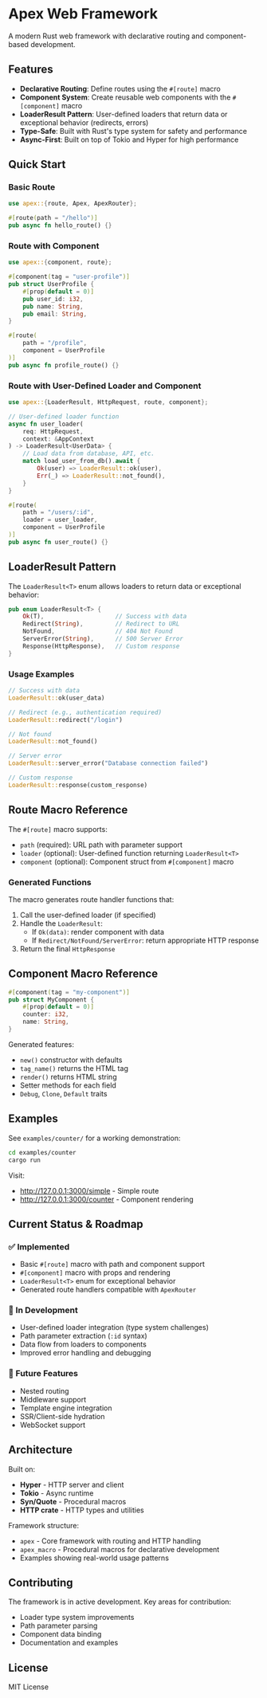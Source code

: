 # Apex Web Framework

A modern Rust web framework with declarative routing and component-based development.

## Features

- **Declarative Routing**: Define routes using the `#[route]` macro
- **Component System**: Create reusable web components with the `#[component]` macro
- **LoaderResult Pattern**: User-defined loaders that return data or exceptional behavior (redirects, errors)
- **Type-Safe**: Built with Rust's type system for safety and performance
- **Async-First**: Built on top of Tokio and Hyper for high performance

## Quick Start

### Basic Route

```rust
use apex::{route, Apex, ApexRouter};

#[route(path = "/hello")]
pub async fn hello_route() {}
```

### Route with Component

```rust
use apex::{component, route};

#[component(tag = "user-profile")]
pub struct UserProfile {
    #[prop(default = 0)]
    pub user_id: i32,
    pub name: String,
    pub email: String,
}

#[route(
    path = "/profile",
    component = UserProfile
)]
pub async fn profile_route() {}
```

### Route with User-Defined Loader and Component

```rust
use apex::{LoaderResult, HttpRequest, route, component};

// User-defined loader function
async fn user_loader(
    req: HttpRequest,
    context: &AppContext
) -> LoaderResult<UserData> {
    // Load data from database, API, etc.
    match load_user_from_db().await {
        Ok(user) => LoaderResult::ok(user),
        Err(_) => LoaderResult::not_found(),
    }
}

#[route(
    path = "/users/:id",
    loader = user_loader,
    component = UserProfile
)]
pub async fn user_route() {}
```

## LoaderResult Pattern

The `LoaderResult<T>` enum allows loaders to return data or exceptional behavior:

```rust
pub enum LoaderResult<T> {
    Ok(T),                    // Success with data
    Redirect(String),         // Redirect to URL
    NotFound,                 // 404 Not Found
    ServerError(String),      // 500 Server Error
    Response(HttpResponse),   // Custom response
}
```

### Usage Examples

```rust
// Success with data
LoaderResult::ok(user_data)

// Redirect (e.g., authentication required)
LoaderResult::redirect("/login")

// Not found
LoaderResult::not_found()

// Server error
LoaderResult::server_error("Database connection failed")

// Custom response
LoaderResult::response(custom_response)
```

## Route Macro Reference

The `#[route]` macro supports:

- `path` (required): URL path with parameter support
- `loader` (optional): User-defined function returning `LoaderResult<T>`
- `component` (optional): Component struct from `#[component]` macro

### Generated Functions

The macro generates route handler functions that:

1. Call the user-defined loader (if specified)
2. Handle the `LoaderResult`:
   - If `Ok(data)`: render component with data
   - If `Redirect/NotFound/ServerError`: return appropriate HTTP response
3. Return the final `HttpResponse`

## Component Macro Reference

```rust
#[component(tag = "my-component")]
pub struct MyComponent {
    #[prop(default = 0)]
    counter: i32,
    name: String,
}
```

Generated features:

- `new()` constructor with defaults
- `tag_name()` returns the HTML tag
- `render()` returns HTML string
- Setter methods for each field
- `Debug`, `Clone`, `Default` traits

## Examples

See `examples/counter/` for a working demonstration:

```bash
cd examples/counter
cargo run
```

Visit:

- http://127.0.0.1:3000/simple - Simple route
- http://127.0.0.1:3000/counter - Component rendering

## Current Status & Roadmap

### ✅ Implemented

- Basic `#[route]` macro with path and component support
- `#[component]` macro with props and rendering
- `LoaderResult<T>` enum for exceptional behavior
- Generated route handlers compatible with `ApexRouter`

### 🚧 In Development

- User-defined loader integration (type system challenges)
- Path parameter extraction (`:id` syntax)
- Data flow from loaders to components
- Improved error handling and debugging

### 🎯 Future Features

- Nested routing
- Middleware support
- Template engine integration
- SSR/Client-side hydration
- WebSocket support

## Architecture

Built on:

- **Hyper** - HTTP server and client
- **Tokio** - Async runtime
- **Syn/Quote** - Procedural macros
- **HTTP crate** - HTTP types and utilities

Framework structure:

- `apex` - Core framework with routing and HTTP handling
- `apex_macro` - Procedural macros for declarative development
- Examples showing real-world usage patterns

## Contributing

The framework is in active development. Key areas for contribution:

- Loader type system improvements
- Path parameter parsing
- Component data binding
- Documentation and examples

## License

MIT License
